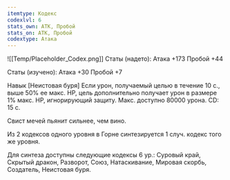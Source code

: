 ```yaml
---
itemtype: Кодекс
codexlvl: 6
stats_own: АТК, Пробой
stats_on: АТК, Пробой
codextype: Атака
---
```

![[Temp/Placeholder_Codex.png]]
Статы (надето):
Атака +173
Пробой +44

Статы (изучено):
Атака +30
Пробой +7


Навык
[Неистовая буря]
Если урон, получаемый целью в течение 10 с., выше 50% ее макс. HP, цель дополнительно получает урон в размере 1% макс. HP, игнорирующий защиту. Макс. доступно 80000 урона. CD: 15 с.

Свист мечей пьянит сильнее, чем вино.

Из 2 кодексов одного уровня в Горне синтезируется 1 случ. кодекс того же уровня.

Для синтеза доступны следующие кодексы 6 ур.: Суровый край, Скрытый дракон, Разворот, Союз, Натаскивание, Мировая скорбь, Создатель, Неистовая буря.
